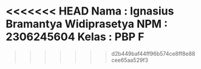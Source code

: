 <<<<<<< HEAD
Nama : Ignasius Bramantya Widiprasetya
NPM : 2306245604
Kelas : PBP F
=======

>>>>>>> d2b449baf44ff96b574ce8ff8e88cee65aa529f3
